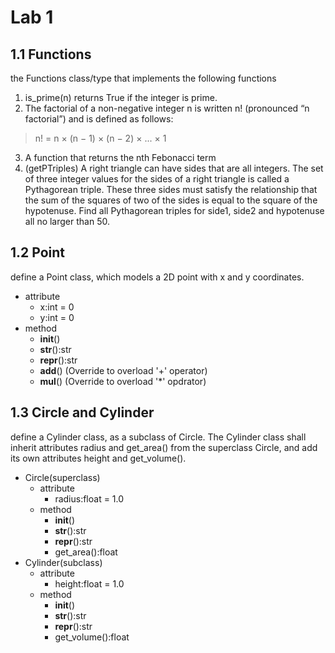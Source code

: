 # Lab 1
## 1.1 Functions
the Functions class/type that implements the following functions
1. is_prime(n) returns True if the integer is prime.
2. The factorial of a non-negative integer n is written n! (pronounced “n factorial”) and is defined
as follows:
> n! = n × (n − 1) × (n − 2) × ... × 1
3. A function that returns the nth Febonacci term
4. (getPTriples) A right triangle can have sides that are all integers. The set of three integer values
for the sides of a right triangle is called a Pythagorean triple. These three sides must satisfy
the relationship that the sum of the squares of two of the sides is equal to the square of the
hypotenuse. Find all Pythagorean triples for side1, side2 and hypotenuse all no larger than 50.

## 1.2 Point
define a Point class, which models a 2D point with x and y coordinates.
- attribute
  - x:int = 0
  - y:int = 0
- method
  - __init__()
  - __str__():str
  - __repr__():str
  - __add__() (Override to overload '+' operator)
  - __mul__() (Override to overload '*' opdrator)

## 1.3 Circle and Cylinder
define a Cylinder class, as a subclass of Circle. The Cylinder class shall inherit attributes radius
and get_area() from the superclass Circle, and add its own attributes height and get_volume().
- Circle(superclass)
  - attribute
    - radius:float = 1.0
  - method
    - __init__()
    - __str__():str
    - __repr__():str
    - get_area():float
- Cylinder(subclass)
  - attribute
    - height:float = 1.0
  - method
    - __init__()
    - __str__():str
    - __repr__():str
    - get_volume():float
